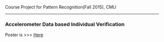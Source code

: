 
Course Project for Pattern Recognition(Fall 2015), CMU

- - -

### Accelerometer Data based Individual Verification

Poster is >>> [Here](tree/master/result)